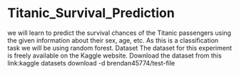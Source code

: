 # Titanic_Survival_Prediction



we will learn to predict the survival chances of the Titanic passengers using the given information about their sex, age, etc. As this is a classification task we will be using random forest.
Dataset
The dataset for this experiment is freely available on the Kaggle website. Download the dataset from this link:kaggle datasets download -d brendan45774/test-file
